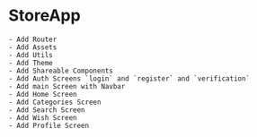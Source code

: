 # StoreApp

    - Add Router
    - Add Assets
    - Add Utils
    - Add Theme
    - Add Shareable Components
    - Add Auth Screens `login` and `register` and `verification`
    - Add main Screen with Navbar
    - Add Home Screen
    - Add Categories Screen
    - Add Search Screen
    - Add Wish Screen
    - Add Profile Screen
